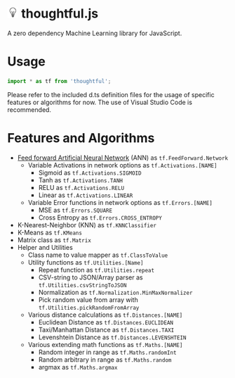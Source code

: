 # <img src="icon.png" width="25"> thoughtful.js
A zero dependency Machine Learning library for JavaScript.

# Usage

```javascript
import * as tf from 'thoughtful';
```

Please refer to the included d.ts definition files for the usage of specific features or algorithms for now.
The use of Visual Studio Code is recommended.

# Features and Algorithms

- [Feed forward Artificial Neural Network](docs/ann.md) (ANN) as `tf.FeedForward.Network`
    - Variable Activations in network options as `tf.Activations.[NAME]`
        - Sigmoid as `tf.Activations.SIGMOID`
        - Tanh as `tf.Activations.TANH`
        - RELU as `tf.Activations.RELU`
        - Linear as `tf.Activations.LINEAR`
    - Variable Error functions in network options as `tf.Errors.[NAME]`
        - MSE as `tf.Errors.SQUARE`
        - Cross Entropy as `tf.Errors.CROSS_ENTROPY`
- K-Nearest-Neighbor (KNN) as `tf.KNNClassifier`
- K-Means as `tf.KMeans`
- Matrix class as `tf.Matrix`
- Helper and Utilities
    - Class name to value mapper as `tf.ClassToValue`
    - Utility functions as `tf.Utilities.[Name]`
        - Repeat function as `tf.Utilities.repeat`
        - CSV-string to JSON/Array parser as `tf.Utilities.csvStringToJSON`
        - Normalization as `tf.Normalization.MinMaxNormalizer`
        - Pick random value from array with `tf.Utilities.pickRandomFromArray`
    - Various distance calculations as `tf.Distances.[NAME]`
        - Euclidean Distance as `tf.Distances.EUCLIDEAN`
        - Taxi/Manhattan Distance as `tf.Distances.TAXI`
        - Levenshtein Distance as `tf.Distances.LEVENSHTEIN`
    - Various extending math functions as `tf.Maths.[NAME]`
        - Random integer in range as `tf.Maths.randomInt`
        - Random arbitrary in range as `tf.Maths.random`
        - argmax as `tf.Maths.argmax`
